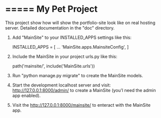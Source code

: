=====
My Pet Project
=====
This project show how will show the portfolio-site look like on real hosting server.
Detailed documentation in the "doc" directory.

1. Add "MainSite" to your INSTALLED_APPS settings like this:
   
    INSTALLED_APPS = [
        ...
        'MainSite.apps.MainsiteConfig',
    ]

2. Include the MainSite in your project urls.py like this:

    path('mainsite/', include('MainSite.urls'))

3. Run "python manage.py migrate" to create the MainSite models.

4. Start the development localhost server and visit:
    http://127.0.0.1:8000/admin/
    to create a MainSite (you'l need the admin app enabled).

5. Visit the http://127.0.0.1:8000/mainsite/ to enteract with the MainSite app.












